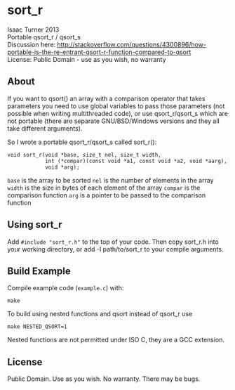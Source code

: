 sort_r
======

Isaac Turner 2013  
Portable qsort_r / qsort_s  
Discussion here: http://stackoverflow.com/questions/4300896/how-portable-is-the-re-entrant-qsort-r-function-compared-to-qsort  
License: Public Domain - use as you wish, no warranty

About
-----

If you want to qsort() an array with a comparison operator that takes parameters
you need to use global variables to pass those parameters (not possible when
writing multithreaded code), or use qsort_r/qsort_s which are not portable
(there are separate GNU/BSD/Windows versions and they all take different arguments).

So I wrote a portable qsort_r/qsort_s called sort_r():

    void sort_r(void *base, size_t nel, size_t width,
                int (*compar)(const void *a1, const void *a2, void *aarg),
                void *arg);

`base` is the array to be sorted
`nel` is the number of elements in the array
`width` is the size in bytes of each element of the array
`compar` is the comparison function
`arg` is a pointer to be passed to the comparison function

Using sort_r
------------

Add `#include "sort_r.h"` to the top of your code. Then copy sort_r.h into your
working directory, or add -I path/to/sort_r to your compile arguments.

Build Example
-------------

Compile example code (`example.c`) with:

    make

To build using nested functions and qsort instead of qsort_r use

    make NESTED_QSORT=1

Nested functions are not permitted under ISO C, they are a GCC extension.

License
-------

Public Domain. Use as you wish. No warranty. There may be bugs.
